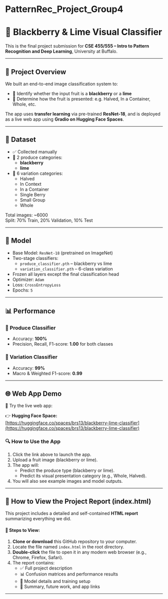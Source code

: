 # PatternRec_Project_Group4
# 🍇 Blackberry & Lime Visual Classifier

This is the final project submission for **CSE 455/555 – Intro to Pattern Recognition and Deep Learning**, University at Buffalo.

---

## 📌 Project Overview

We built an end-to-end image classification system to:

- 🥝 Identify whether the input fruit is a **blackberry** or a **lime**
- 🧺 Determine how the fruit is presented: e.g. Halved, In a Container, Whole, etc.

The app uses **transfer learning** via pre-trained **ResNet-18**, and is deployed as a live web app using **Gradio on Hugging Face Spaces**.

---

## 📂 Dataset

- ✅ Collected manually
- 🎯 2 produce categories:
  - **blackberry**
  - **lime**
- 🎯 6 variation categories:
  - Halved
  - In Context
  - In a Container
  - Single Berry
  - Small Group
  - Whole

Total images: ~6000  
Split: 70% Train, 20% Validation, 10% Test

---

## 🧠 Model

- Base Model: `ResNet-18` (pretrained on ImageNet)
- Two-stage classifiers:
  - `produce_classifier.pth` – blackberry vs lime
  - `variation_classifier.pth` – 6-class variation
- Frozen all layers except the final classification head
- Optimizer: `Adam`
- Loss: `CrossEntropyLoss`
- Epochs: `5`

---

## 📊 Performance

### 🍇 Produce Classifier

- Accuracy: **100%**
- Precision, Recall, F1-score: **1.00** for both classes

### 🧺 Variation Classifier

- Accuracy: **99%**
- Macro & Weighted F1-score: **0.99**

---

## 🌐 Web App Demo

🧪 Try the live web app:

👉 **Hugging Face Space:**  
[https://huggingface.co/spaces/brs13/blackberry-lime-classifier](https://huggingface.co/spaces/brs13/blackberry-lime-classifier)

### 🔍 How to Use the App

1. Click the link above to launch the app.
2. Upload a fruit image (blackberry or lime).
3. The app will:
   - Predict the produce type (blackberry or lime).
   - Predict its visual presentation category (e.g., Whole, Halved).
4. You will also see example images and model outputs.

---

## 📄 How to View the Project Report (index.html)

This project includes a detailed and self-contained **HTML report** summarizing everything we did.

#### 🧾 Steps to View:

1. **Clone or download** this GitHub repository to your computer.
2. Locate the file named `index.html` in the root directory.
3. **Double-click** the file to open it in any modern web browser (e.g., Chrome, Firefox, Safari).
4. The report contains:
   - ✅ Full project description  
   - 📊 Confusion matrices and performance results  
   - 🧠 Model details and training setup  
   - 🚀 Summary, future work, and app links
---
